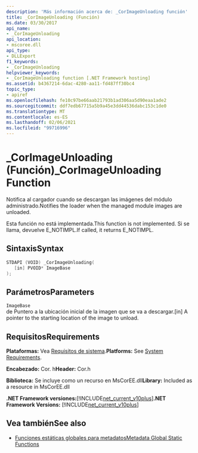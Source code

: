 ```yaml
---
description: 'Más información acerca de: _CorImageUnloading función'
title: _CorImageUnloading (Función)
ms.date: 03/30/2017
api_name:
- _CorImageUnloading
api_location:
- mscoree.dll
api_type:
- DLLExport
f1_keywords:
- _CorImageUnloading
helpviewer_keywords:
- _CorImageUnloading function [.NET Framework hosting]
ms.assetid: b4367214-6dac-4280-aa11-fd487ff30bc4
topic_type:
- apiref
ms.openlocfilehash: fe10c97be66aab21793b1ad306aa5d90eaa1ade2
ms.sourcegitcommit: ddf7edb67715a5b9a45e3dd44536dabc153c1de0
ms.translationtype: MT
ms.contentlocale: es-ES
ms.lasthandoff: 02/06/2021
ms.locfileid: "99716996"
---
```

# <a name="_corimageunloading-function"></a><span data-ttu-id="d245e-103">_CorImageUnloading (Función)</span><span class="sxs-lookup"><span data-stu-id="d245e-103">_CorImageUnloading Function</span></span>

<span data-ttu-id="d245e-104">Notifica al cargador cuando se descargan las imágenes del módulo administrado.</span><span class="sxs-lookup"><span data-stu-id="d245e-104">Notifies the loader when the managed module images are unloaded.</span></span>  
  
 <span data-ttu-id="d245e-105">Esta función no está implementada.</span><span class="sxs-lookup"><span data-stu-id="d245e-105">This function is not implemented.</span></span> <span data-ttu-id="d245e-106">Si se llama, devuelve E_NOTIMPL.</span><span class="sxs-lookup"><span data-stu-id="d245e-106">If called, it returns E_NOTIMPL.</span></span>  
  
## <a name="syntax"></a><span data-ttu-id="d245e-107">Sintaxis</span><span class="sxs-lookup"><span data-stu-id="d245e-107">Syntax</span></span>  
  
```cpp  
STDAPI (VOID) _CorImageUnloading(
   [in] PVOID* ImageBase  
);  
```  
  
## <a name="parameters"></a><span data-ttu-id="d245e-108">Parámetros</span><span class="sxs-lookup"><span data-stu-id="d245e-108">Parameters</span></span>  

 `ImageBase`  
 <span data-ttu-id="d245e-109">de Puntero a la ubicación inicial de la imagen que se va a descargar.</span><span class="sxs-lookup"><span data-stu-id="d245e-109">[in] A pointer to the starting location of the image to unload.</span></span>  
  
## <a name="requirements"></a><span data-ttu-id="d245e-110">Requisitos</span><span class="sxs-lookup"><span data-stu-id="d245e-110">Requirements</span></span>  

 <span data-ttu-id="d245e-111">**Plataformas:** Vea [Requisitos de sistema](../../get-started/system-requirements.md).</span><span class="sxs-lookup"><span data-stu-id="d245e-111">**Platforms:** See [System Requirements](../../get-started/system-requirements.md).</span></span>  
  
 <span data-ttu-id="d245e-112">**Encabezado:** Cor. h</span><span class="sxs-lookup"><span data-stu-id="d245e-112">**Header:** Cor.h</span></span>  
  
 <span data-ttu-id="d245e-113">**Biblioteca:** Se incluye como un recurso en MsCorEE.dll</span><span class="sxs-lookup"><span data-stu-id="d245e-113">**Library:** Included as a resource in MsCorEE.dll</span></span>  
  
 <span data-ttu-id="d245e-114">**.NET Framework versiones:**[!INCLUDE[net_current_v10plus](../../../../includes/net-current-v10plus-md.md)]</span><span class="sxs-lookup"><span data-stu-id="d245e-114">**.NET Framework Versions:** [!INCLUDE[net_current_v10plus](../../../../includes/net-current-v10plus-md.md)]</span></span>  
  
## <a name="see-also"></a><span data-ttu-id="d245e-115">Vea también</span><span class="sxs-lookup"><span data-stu-id="d245e-115">See also</span></span>

- [<span data-ttu-id="d245e-116">Funciones estáticas globales para metadatos</span><span class="sxs-lookup"><span data-stu-id="d245e-116">Metadata Global Static Functions</span></span>](../metadata/metadata-global-static-functions.md)
